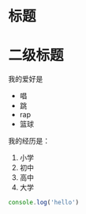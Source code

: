 # 标题
# 二级标题

我的爱好是

* 唱
* 跳
* rap
* 篮球

我的经历是：

1. 小学
2. 初中
3. 高中
4. 大学

```javascript
console.log('hello')
```